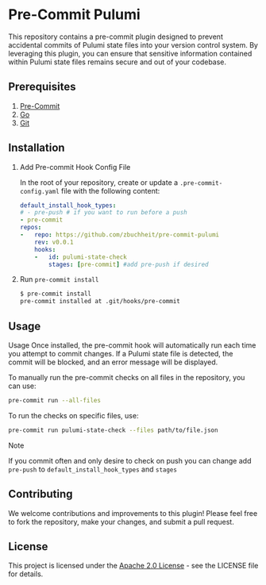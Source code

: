 # Pre-Commit Pulumi

This repository contains a pre-commit plugin designed to prevent accidental commits of Pulumi state files into your version control system. By leveraging this plugin, you can ensure that sensitive information contained within Pulumi state files remains secure and out of your codebase.

## Prerequisites

1. [Pre-Commit](https://pre-commit.com/)
1. [Go](https://go.dev/)
1. [Git](https://git-scm.com/)

## Installation

1. Add Pre-commit Hook Config File

    In the root of your repository, create or update a `.pre-commit-config.yaml` file with the following content:

    ```yaml
    default_install_hook_types: 
    # - pre-push # if you want to run before a push
    - pre-commit
    repos:
    -   repo: https://github.com/zbuchheit/pre-commit-pulumi
        rev: v0.0.1
        hooks:
        -   id: pulumi-state-check
            stages: [pre-commit] #add pre-push if desired
    ```

1. Run `pre-commit install`
    ```bash
    $ pre-commit install
    pre-commit installed at .git/hooks/pre-commit
    ```

## Usage

Usage
Once installed, the pre-commit hook will automatically run each time you attempt to commit changes. If a Pulumi state file is detected, the commit will be blocked, and an error message will be displayed.

To manually run the pre-commit checks on all files in the repository, you can use:

```zsh
pre-commit run --all-files
```
To run the checks on specific files, use:
```zsh
pre-commit run pulumi-state-check --files path/to/file.json
```

> [!NOTE] 
> If you commit often and only desire to check on push you can change add `pre-push` to `default_install_hook_types` and `stages`

## Contributing

We welcome contributions and improvements to this plugin! Please feel free to fork the repository, make your changes, and submit a pull request.

## License

This project is licensed under the [Apache 2.0 License](LICENSE) - see the LICENSE file for details.

